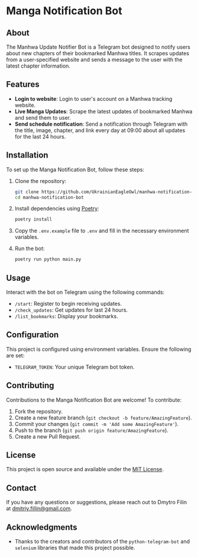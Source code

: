 # Manga Notification Bot

## About
The Manhwa Update Notifier Bot is a Telegram bot designed to notify users about new chapters of their bookmarked Manhwa titles. It scrapes updates from a user-specified website and sends a message to the user with the latest chapter information.

## Features
- **Login to website**:  Login to user's account on a Manhwa tracking website.
- **Live Manga Updates**: Scrape the latest updates of bookmarked Manhwa and send them to user.
- **Send schedule notification**: Send a notification through Telegram with the title, image, chapter, and link every day at 09:00 about all updates for the last 24 hours.

## Installation

To set up the Manga Notification Bot, follow these steps:

1. Clone the repository:
   ```sh
   git clone https://github.com/UkrainianEagleOwl/manhwa-notification-bot.git
   cd manhwa-notification-bot
   ```

2. Install dependencies using [Poetry](https://python-poetry.org/):
   ```sh
   poetry install
   ```

3. Copy the `.env.example` file to `.env` and fill in the necessary environment variables.

4. Run the bot:
   ```sh
   poetry run python main.py
   ```

## Usage

Interact with the bot on Telegram using the following commands:

- `/start`: Register to begin receiving updates.
- `/check_updates`: Get updates for last 24 hours.
- `/list_bookmarks`: Display your bookmarks.

## Configuration

This project is configured using environment variables. Ensure the following are set:

- `TELEGRAM_TOKEN`: Your unique Telegram bot token.

## Contributing

Contributions to the Manga Notification Bot are welcome! To contribute:

1. Fork the repository.
2. Create a new feature branch (`git checkout -b feature/AmazingFeature`).
3. Commit your changes (`git commit -m 'Add some AmazingFeature'`).
4. Push to the branch (`git push origin feature/AmazingFeature`).
5. Create a new Pull Request.

## License

This project is open source and available under the [MIT License](LICENSE).

## Contact

If you have any questions or suggestions, please reach out to Dmytro Filin at dmitriy.fillin@gmail.com.

## Acknowledgments

- Thanks to the creators and contributors of the `python-telegram-bot` and `selenium` libraries that made this project possible.
